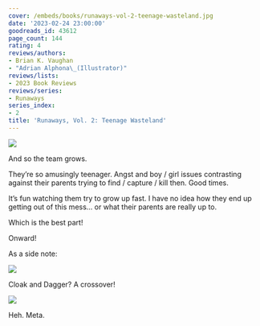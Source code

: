 ```yaml
---
cover: /embeds/books/runaways-vol-2-teenage-wasteland.jpg
date: '2023-02-24 23:00:00'
goodreads_id: 43612
page_count: 144
rating: 4
reviews/authors:
- Brian K. Vaughan
- "Adrian Alphona\_(Illustrator)"
reviews/lists:
- 2023 Book Reviews
reviews/series:
- Runaways
series_index:
- 2
title: 'Runaways, Vol. 2: Teenage Wasteland'
---
```

![](/embeds/books/attachments/runaways-v2-505090.png)

And so the team grows. 

They’re so amusingly teenager. Angst and boy / girl issues contrasting against their parents trying to find / capture / kill then. Good times.

It’s fun watching them try to grow up fast. I have no idea how they end up getting out of this mess… or what their parents are really up to. 

Which is the best part!

Onward!

<!--more-->

As a side note:

![](/embeds/books/attachments/runaways-v2-ebdd2d.png)

Cloak and Dagger? A crossover!

![](/embeds/books/attachments/runaways-v2-49894e.png)

Heh. Meta. 
